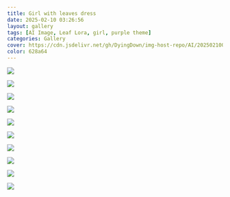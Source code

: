 ```yaml
---
title: Girl with leaves dress
date: 2025-02-10 03:26:56
layout: gallery
tags: [AI Image, Leaf Lora, girl, purple theme]
categories: Gallery
cover: https://cdn.jsdelivr.net/gh/DyingDown/img-host-repo/AI/202502100333655.png
color: 628a64
---
```


![](https://cdn.jsdelivr.net/gh/DyingDown/img-host-repo/AI/202502100333655.png)

![](https://cdn.jsdelivr.net/gh/DyingDown/img-host-repo/AI/202502100336539.png)

![](https://cdn.jsdelivr.net/gh/DyingDown/img-host-repo/AI/202502100336928.png)

![](https://cdn.jsdelivr.net/gh/DyingDown/img-host-repo/AI/202502100337216.png)

![](https://cdn.jsdelivr.net/gh/DyingDown/img-host-repo/AI/202502100337580.png)

![](https://cdn.jsdelivr.net/gh/DyingDown/img-host-repo/AI/202502100337864.png)

![](https://cdn.jsdelivr.net/gh/DyingDown/img-host-repo/AI/202502100338114.png)

![](https://cdn.jsdelivr.net/gh/DyingDown/img-host-repo/AI/202502100338615.png)

![](https://cdn.jsdelivr.net/gh/DyingDown/img-host-repo/AI/202502100338930.png)

![](https://cdn.jsdelivr.net/gh/DyingDown/img-host-repo/AI/202502100339421.png)
